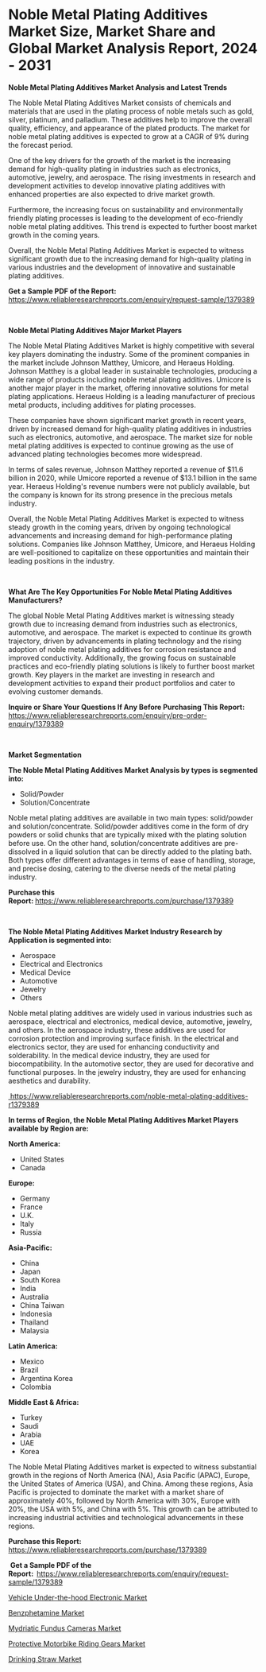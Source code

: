 <p><h1>Noble Metal Plating Additives Market Size, Market Share and Global Market Analysis Report, 2024 - 2031</h1></p><p><strong>Noble Metal Plating Additives Market Analysis and Latest Trends</strong></p>
<p><p>The Noble Metal Plating Additives Market consists of chemicals and materials that are used in the plating process of noble metals such as gold, silver, platinum, and palladium. These additives help to improve the overall quality, efficiency, and appearance of the plated products. The market for noble metal plating additives is expected to grow at a CAGR of 9% during the forecast period.</p><p>One of the key drivers for the growth of the market is the increasing demand for high-quality plating in industries such as electronics, automotive, jewelry, and aerospace. The rising investments in research and development activities to develop innovative plating additives with enhanced properties are also expected to drive market growth.</p><p>Furthermore, the increasing focus on sustainability and environmentally friendly plating processes is leading to the development of eco-friendly noble metal plating additives. This trend is expected to further boost market growth in the coming years.</p><p>Overall, the Noble Metal Plating Additives Market is expected to witness significant growth due to the increasing demand for high-quality plating in various industries and the development of innovative and sustainable plating additives.</p></p>
<p><strong>Get a Sample PDF of the Report:&nbsp;</strong> <a href="https://www.reliableresearchreports.com/enquiry/request-sample/1379389">https://www.reliableresearchreports.com/enquiry/request-sample/1379389</a></p>
<p>&nbsp;</p>
<p><strong>Noble Metal Plating Additives Major Market Players</strong></p>
<p><p>The Noble Metal Plating Additives Market is highly competitive with several key players dominating the industry. Some of the prominent companies in the market include Johnson Matthey, Umicore, and Heraeus Holding. Johnson Matthey is a global leader in sustainable technologies, producing a wide range of products including noble metal plating additives. Umicore is another major player in the market, offering innovative solutions for metal plating applications. Heraeus Holding is a leading manufacturer of precious metal products, including additives for plating processes.</p><p>These companies have shown significant market growth in recent years, driven by increased demand for high-quality plating additives in industries such as electronics, automotive, and aerospace. The market size for noble metal plating additives is expected to continue growing as the use of advanced plating technologies becomes more widespread.</p><p>In terms of sales revenue, Johnson Matthey reported a revenue of $11.6 billion in 2020, while Umicore reported a revenue of $13.1 billion in the same year. Heraeus Holding's revenue numbers were not publicly available, but the company is known for its strong presence in the precious metals industry.</p><p>Overall, the Noble Metal Plating Additives Market is expected to witness steady growth in the coming years, driven by ongoing technological advancements and increasing demand for high-performance plating solutions. Companies like Johnson Matthey, Umicore, and Heraeus Holding are well-positioned to capitalize on these opportunities and maintain their leading positions in the industry.</p></p>
<p>&nbsp;</p>
<p><strong>What Are The Key Opportunities For Noble Metal Plating Additives Manufacturers?</strong></p>
<p><p>The global Noble Metal Plating Additives market is witnessing steady growth due to increasing demand from industries such as electronics, automotive, and aerospace. The market is expected to continue its growth trajectory, driven by advancements in plating technology and the rising adoption of noble metal plating additives for corrosion resistance and improved conductivity. Additionally, the growing focus on sustainable practices and eco-friendly plating solutions is likely to further boost market growth. Key players in the market are investing in research and development activities to expand their product portfolios and cater to evolving customer demands.</p></p>
<p><strong>Inquire or Share Your Questions If Any Before Purchasing This Report:</strong> <a href="https://www.reliableresearchreports.com/enquiry/pre-order-enquiry/1379389">https://www.reliableresearchreports.com/enquiry/pre-order-enquiry/1379389</a></p>
<p>&nbsp;</p>
<p><strong>Market Segmentation</strong></p>
<p><strong>The Noble Metal Plating Additives Market Analysis by types is segmented into:</strong></p>
<p><ul><li>Solid/Powder</li><li>Solution/Concentrate</li></ul></p>
<p><p>Noble metal plating additives are available in two main types: solid/powder and solution/concentrate. Solid/powder additives come in the form of dry powders or solid chunks that are typically mixed with the plating solution before use. On the other hand, solution/concentrate additives are pre-dissolved in a liquid solution that can be directly added to the plating bath. Both types offer different advantages in terms of ease of handling, storage, and precise dosing, catering to the diverse needs of the metal plating industry.</p></p>
<p><strong>Purchase this Report:&nbsp;</strong><a href="https://www.reliableresearchreports.com/purchase/1379389">https://www.reliableresearchreports.com/purchase/1379389</a></p>
<p>&nbsp;</p>
<p><strong>The Noble Metal Plating Additives Market Industry Research by Application is segmented into:</strong></p>
<p><ul><li>Aerospace</li><li>Electrical and Electronics</li><li>Medical Device</li><li>Automotive</li><li>Jewelry</li><li>Others</li></ul></p>
<p><p>Noble metal plating additives are widely used in various industries such as aerospace, electrical and electronics, medical device, automotive, jewelry, and others. In the aerospace industry, these additives are used for corrosion protection and improving surface finish. In the electrical and electronics sector, they are used for enhancing conductivity and solderability. In the medical device industry, they are used for biocompatibility. In the automotive sector, they are used for decorative and functional purposes. In the jewelry industry, they are used for enhancing aesthetics and durability.</p></p>
<p><a href="https://www.reliableresearchreports.com/noble-metal-plating-additives-r1379389">&nbsp;https://www.reliableresearchreports.com/noble-metal-plating-additives-r1379389</a></p>
<p><strong>In terms of Region, the Noble Metal Plating Additives Market Players available by Region are:</strong></p>
<p>
    <p> <strong> North America: </strong>
        <ul>
            <li>United States</li>
            <li>Canada</li>
        </ul>
        </p> 
    <p> <strong> Europe: </strong>
        <ul>
            <li>Germany</li>
            <li>France</li>
            <li>U.K.</li>
            <li>Italy</li>
            <li>Russia</li>
        </ul>
        </p> 
    <p> <strong> Asia-Pacific: </strong>
        <ul>
            <li>China</li>
            <li>Japan</li>
            <li>South Korea</li>
            <li>India</li>
            <li>Australia</li>
            <li>China Taiwan</li>
            <li>Indonesia</li>
            <li>Thailand</li>
            <li>Malaysia</li>
        </ul>
        </p> 
    <p> <strong> Latin America: </strong>
        <ul>
            <li>Mexico</li>
            <li>Brazil</li>
            <li>Argentina Korea</li>
            <li>Colombia</li>
        </ul>
        </p> 
    <p> <strong> Middle East & Africa: </strong>
        <ul>
            <li>Turkey</li>
            <li>Saudi</li>
            <li>Arabia</li>
            <li>UAE</li>
            <li>Korea</li>
        </ul>
    </p>
    </p>
<p><p>The Noble Metal Plating Additives market is expected to witness substantial growth in the regions of North America (NA), Asia Pacific (APAC), Europe, the United States of America (USA), and China. Among these regions, Asia Pacific is projected to dominate the market with a market share of approximately 40%, followed by North America with 30%, Europe with 20%, the USA with 5%, and China with 5%. This growth can be attributed to increasing industrial activities and technological advancements in these regions.</p></p>
<p><strong>Purchase this Report: </strong><a href="https://www.reliableresearchreports.com/purchase/1379389">https://www.reliableresearchreports.com/purchase/1379389</a></p>
<p>&nbsp;<strong>Get a Sample PDF of the Report:&nbsp;&nbsp;</strong><a href="https://www.reliableresearchreports.com/enquiry/request-sample/1379389">https://www.reliableresearchreports.com/enquiry/request-sample/1379389</a></p>
<p><strong></strong></p>
<p><p><a href="https://medium.com/@carol.alsopr44536/vehicle-under-the-hood-electronic-market-investigation-industry-evolution-and-forecast-till-2031-da844b5c0637">Vehicle Under-the-hood Electronic Market</a></p><p><a href="https://issuu.com/reportprime-2/docs/benzphetamine-market-size-2030.pptx">Benzphetamine Market</a></p><p><a href="https://github.com/indrystar/Market-Research-Report-List-4/blob/main/mydriatic-fundus-cameras-market.md">Mydriatic Fundus Cameras Market</a></p><p><a href="https://medium.com/@amanda.hamilton54645/protective-motorbike-riding-gears-market-market-segmentation-geographical-regions-and-market-4f4c4639b617">Protective Motorbike Riding Gears Market</a></p><p><a href="https://www.linkedin.com/pulse/drinking-straw-market-global-regional-analysis-focus-end-user-jhjaf">Drinking Straw Market</a></p></p>